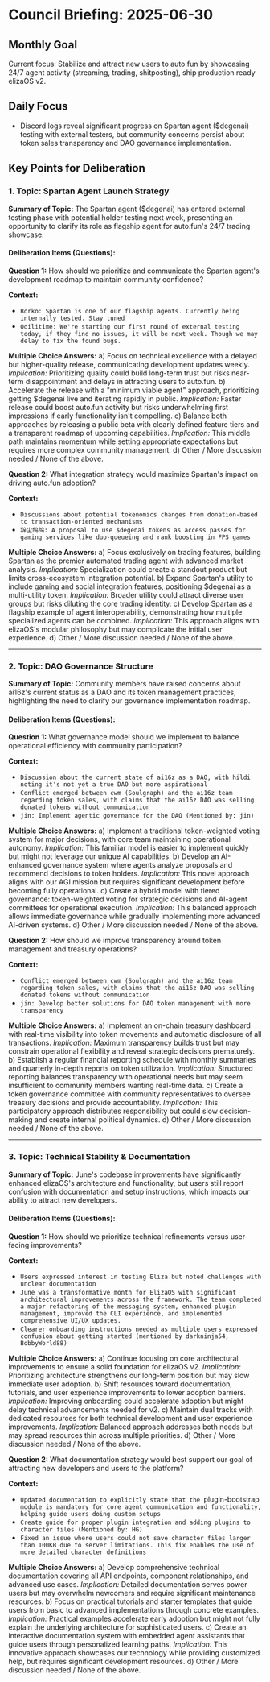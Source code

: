 # Council Briefing: 2025-06-30

## Monthly Goal

Current focus: Stabilize and attract new users to auto.fun by showcasing 24/7 agent activity (streaming, trading, shitposting), ship production ready elizaOS v2.

## Daily Focus

- Discord logs reveal significant progress on Spartan agent ($degenai) testing with external testers, but community concerns persist about token sales transparency and DAO governance implementation.

## Key Points for Deliberation

### 1. Topic: Spartan Agent Launch Strategy

**Summary of Topic:** The Spartan agent ($degenai) has entered external testing phase with potential holder testing next week, presenting an opportunity to clarify its role as flagship agent for auto.fun's 24/7 trading showcase.

#### Deliberation Items (Questions):

**Question 1:** How should we prioritize and communicate the Spartan agent's development roadmap to maintain community confidence?

  **Context:**
  - `Borko: Spartan is one of our flagship agents. Currently being internally tested. Stay tuned`
  - `Odilitime: We're starting our first round of external testing today, if they find no issues, it will be next week. Though we may delay to fix the found bugs.`

  **Multiple Choice Answers:**
    a) Focus on technical excellence with a delayed but higher-quality release, communicating development updates weekly.
        *Implication:* Prioritizing quality could build long-term trust but risks near-term disappointment and delays in attracting users to auto.fun.
    b) Accelerate the release with a "minimum viable agent" approach, prioritizing getting $degenai live and iterating rapidly in public.
        *Implication:* Faster release could boost auto.fun activity but risks underwhelming first impressions if early functionality isn't compelling.
    c) Balance both approaches by releasing a public beta with clearly defined feature tiers and a transparent roadmap of upcoming capabilities.
        *Implication:* This middle path maintains momentum while setting appropriate expectations but requires more complex community management.
    d) Other / More discussion needed / None of the above.

**Question 2:** What integration strategy would maximize Spartan's impact on driving auto.fun adoption?

  **Context:**
  - `Discussions about potential tokenomics changes from donation-based to transaction-oriented mechanisms`
  - `辞尘鸽鸽: A proposal to use $degenai tokens as access passes for gaming services like duo-queueing and rank boosting in FPS games`

  **Multiple Choice Answers:**
    a) Focus exclusively on trading features, building Spartan as the premier automated trading agent with advanced market analysis.
        *Implication:* Specialization could create a standout product but limits cross-ecosystem integration potential.
    b) Expand Spartan's utility to include gaming and social integration features, positioning $degenai as a multi-utility token.
        *Implication:* Broader utility could attract diverse user groups but risks diluting the core trading identity.
    c) Develop Spartan as a flagship example of agent interoperability, demonstrating how multiple specialized agents can be combined.
        *Implication:* This approach aligns with elizaOS's modular philosophy but may complicate the initial user experience.
    d) Other / More discussion needed / None of the above.

---


### 2. Topic: DAO Governance Structure

**Summary of Topic:** Community members have raised concerns about ai16z's current status as a DAO and its token management practices, highlighting the need to clarify our governance implementation roadmap.

#### Deliberation Items (Questions):

**Question 1:** What governance model should we implement to balance operational efficiency with community participation?

  **Context:**
  - `Discussion about the current state of ai16z as a DAO, with hildi noting it's not yet a true DAO but more aspirational`
  - `Conflict emerged between cwm (Soulgraph) and the ai16z team regarding token sales, with claims that the ai16z DAO was selling donated tokens without communication`
  - `jin: Implement agentic governance for the DAO (Mentioned by: jin)`

  **Multiple Choice Answers:**
    a) Implement a traditional token-weighted voting system for major decisions, with core team maintaining operational autonomy.
        *Implication:* This familiar model is easier to implement quickly but might not leverage our unique AI capabilities.
    b) Develop an AI-enhanced governance system where agents analyze proposals and recommend decisions to token holders.
        *Implication:* This novel approach aligns with our AGI mission but requires significant development before becoming fully operational.
    c) Create a hybrid model with tiered governance: token-weighted voting for strategic decisions and AI-agent committees for operational execution.
        *Implication:* This balanced approach allows immediate governance while gradually implementing more advanced AI-driven systems.
    d) Other / More discussion needed / None of the above.

**Question 2:** How should we improve transparency around token management and treasury operations?

  **Context:**
  - `Conflict emerged between cwm (Soulgraph) and the ai16z team regarding token sales, with claims that the ai16z DAO was selling donated tokens without communication`
  - `jin: Develop better solutions for DAO token management with more transparency`

  **Multiple Choice Answers:**
    a) Implement an on-chain treasury dashboard with real-time visibility into token movements and automatic disclosure of all transactions.
        *Implication:* Maximum transparency builds trust but may constrain operational flexibility and reveal strategic decisions prematurely.
    b) Establish a regular financial reporting schedule with monthly summaries and quarterly in-depth reports on token utilization.
        *Implication:* Structured reporting balances transparency with operational needs but may seem insufficient to community members wanting real-time data.
    c) Create a token governance committee with community representatives to oversee treasury decisions and provide accountability.
        *Implication:* This participatory approach distributes responsibility but could slow decision-making and create internal political dynamics.
    d) Other / More discussion needed / None of the above.

---


### 3. Topic: Technical Stability & Documentation

**Summary of Topic:** June's codebase improvements have significantly enhanced elizaOS's architecture and functionality, but users still report confusion with documentation and setup instructions, which impacts our ability to attract new developers.

#### Deliberation Items (Questions):

**Question 1:** How should we prioritize technical refinements versus user-facing improvements?

  **Context:**
  - `Users expressed interest in testing Eliza but noted challenges with unclear documentation`
  - `June was a transformative month for ElizaOS with significant architectural improvements across the framework. The team completed a major refactoring of the messaging system, enhanced plugin management, improved the CLI experience, and implemented comprehensive UI/UX updates.`
  - `Clearer onboarding instructions needed as multiple users expressed confusion about getting started (mentioned by darkninja54, BobbyWorld88)`

  **Multiple Choice Answers:**
    a) Continue focusing on core architectural improvements to ensure a solid foundation for elizaOS v2.
        *Implication:* Prioritizing architecture strengthens our long-term position but may slow immediate user adoption.
    b) Shift resources toward documentation, tutorials, and user experience improvements to lower adoption barriers.
        *Implication:* Improving onboarding could accelerate adoption but might delay technical advancements needed for v2.
    c) Maintain dual tracks with dedicated resources for both technical development and user experience improvements.
        *Implication:* Balanced approach addresses both needs but may spread resources thin across multiple priorities.
    d) Other / More discussion needed / None of the above.

**Question 2:** What documentation strategy would best support our goal of attracting new developers and users to the platform?

  **Context:**
  - `Updated documentation to explicitly state that the `plugin-bootstrap` module is mandatory for core agent communication and functionality, helping guide users doing custom setups`
  - `Create guide for proper plugin integration and adding plugins to character files (Mentioned by: HG)`
  - `Fixed an issue where users could not save character files larger than 100KB due to server limitations. This fix enables the use of more detailed character definitions`

  **Multiple Choice Answers:**
    a) Develop comprehensive technical documentation covering all API endpoints, component relationships, and advanced use cases.
        *Implication:* Detailed documentation serves power users but may overwhelm newcomers and require significant maintenance resources.
    b) Focus on practical tutorials and starter templates that guide users from basic to advanced implementations through concrete examples.
        *Implication:* Practical examples accelerate early adoption but might not fully explain the underlying architecture for sophisticated users.
    c) Create an interactive documentation system with embedded agent assistants that guide users through personalized learning paths.
        *Implication:* This innovative approach showcases our technology while providing customized help, but requires significant development resources.
    d) Other / More discussion needed / None of the above.